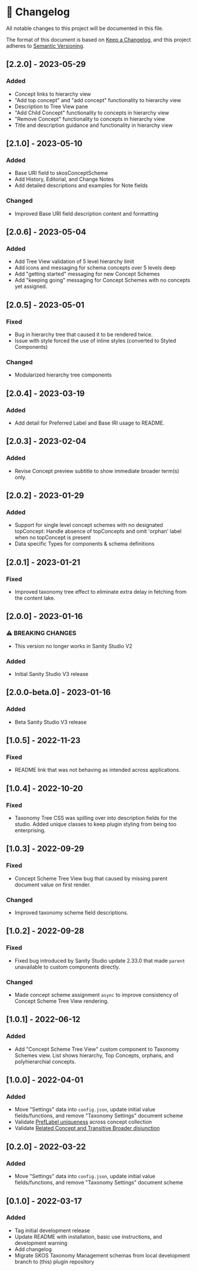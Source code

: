 # 📓 Changelog

All notable changes to this project will be documented in this file.

The format of this document is based on [Keep a Changelog](https://keepachangelog.com/en/1.0.0/),
and this project adheres to [Semantic Versioning](https://semver.org/spec/v2.0.0.html).

<!-- ## [TODO] -->

## [2.2.0] - 2023-05-29

### Added

- Concept links to hierarchy view
- "Add top concept" and "add concept" functionality to hierarchy view
- Description to Tree View pane
- "Add Child Concept" functionality to concepts in hierarchy view
- "Remove Concept" functionality to concepts in hierarchy view
- Title and description guidance and functionality in hierarchy view

## [2.1.0] - 2023-05-10

### Added

- Base URI field to skosConceptScheme
- Add History, Editorial, and Change Notes
- Add detailed descriptions and examples for Note fields

### Changed

- Improved Base URI field description content and formatting

## [2.0.6] - 2023-05-04

### Added

- Add Tree View validation of 5 level hierarchy limit
- Add icons and messaging for schema concepts over 5 levels deep
- Add "getting started" messaging for new Concept Schemes
- Add "keeping going" messaging for Concept Schemes with no concepts yet assigned.

## [2.0.5] - 2023-05-01

### Fixed

- Bug in hierarchy tree that caused it to be rendered twice.
- Issue with style forced the use of inline styles (converted to Styled Components)

### Changed

- Modularized hierarchy tree components

## [2.0.4] - 2023-03-19

### Added

- Add detail for Preferred Label and Base IRI usage to README.

## [2.0.3] - 2023-02-04

### Added

- Revise Concept preview subtitle to show immediate broader term(s) only.

## [2.0.2] - 2023-01-29

### Added

- Support for single level concept schemes with no designated topConcept: Handle absence of topConcepts and omit 'orphan' label when no topConcept is present
- Data specific Types for components & schema definitions

## [2.0.1] - 2023-01-21

### Fixed

- Improved taxonomy tree effect to eliminate extra delay in fetching from the content lake.

## [2.0.0] - 2023-01-16

### ⚠ BREAKING CHANGES

- This version no longer works in Sanity Studio V2

### Added

- Initial Sanity Studio V3 release

## [2.0.0-beta.0] - 2023-01-16

### Added

- Beta Sanity Studio V3 release

## [1.0.5] - 2022-11-23

### Fixed

- README link that was not behaving as intended across applications.

## [1.0.4] - 2022-10-20

### Fixed

- Taxonomy Tree CSS was spilling over into description fields for the studio. Added unique classes to keep plugin styling from being too enterprising.

## [1.0.3] - 2022-09-29

### Fixed

- Concept Scheme Tree View bug that caused by missing parent document value on first render.

### Changed

- Improved taxonomy scheme field descriptions.

## [1.0.2] - 2022-09-28

### Fixed

- Fixed bug introduced by Sanity Studio update 2.33.0 that made `parent` unavailable to custom components directly.

### Changed

- Made concept scheme assignment `async` to improve consistency of Concept Scheme Tree View rendering.

## [1.0.1] - 2022-06-12

### Added

- Add "Concept Scheme Tree View" custom component to Taxonomy Schemes view. List shows hierarchy, Top Concepts, orphans, and polyhierarchial concepts.

## [1.0.0] - 2022-04-01

### Added

- Move "Settings" data into `config.json`, update initial value fields/functions, and remove "Taxonomy Settings" document scheme
- Validate [PrefLabel uniqueness](https://www.w3.org/TR/skos-primer/#secpref) across concept collection
- Validate [Related Concept and Transitive Broader disjunction](https://www.w3.org/TR/skos-reference/#L2422)

## [0.2.0] - 2022-03-22

### Added

- Move "Settings" data into `config.json`, update initial value fields/functions, and remove "Taxonomy Settings" document scheme

## [0.1.0] - 2022-03-17

### Added

- Tag initial development release
- Update README with installation, basic use instructions, and development warning
- Add changelog
- Migrate SKOS Taxonomy Management schemas from local development branch to (this) plugin repository

<!---
## Change Log Principles
- Changelogs are for humans, not machines.
- There should be an entry for every single version.
- The same types of changes should be grouped.
- Versions and sections should be linkable.
- The latest version comes first.
- The release date of each version is displayed.
- Mention whether you follow Semantic Versioning.

## Tags
### Added
- for new features.
### Changed
- for changes in existing functionality.
### Deprecated
- for soon-to-be removed features.
### Removed
- for now removed features.
### Fixed
- for any bug fixes.
### Security
- in case of vulnerabilities.

### Unreleased
- Keep at the top to track upcoming changes.
- People can see what changes they might expect in upcoming releases
- At release time, you can move the Unreleased section changes into a new release version section.

## Commit Message Prefixes
### feat: a new feature for the user
### fix: a bug fix for the user
### chore: changes that aren't a fix or feature and don't modify src or test files
### docs: changes to the documentation
### style: formatting changes that do not affect the meaning of the code
### test: adding or refactoring tests

### Release Process
1. Safety Checks:
  - git pull
  - git status
  - npm ci
  - npm test
2. Prepare the Release:
  - npm run build
3. Update the Changelog
4. Update the Version Number:
  - npm version patch | minor | major -m "message"
5. Publish to npm:
  - npm publish
6. Publish to Git:
  - git push
  - git push --tags
7. Create a GitHub Release (optional)
8. Update (reinstall) plugin in staging studio, run `sanity deploy`, and validate published package. 

source: https://cloudfour.com/thinks/how-to-publish-an-updated-version-of-an-npm-package/
